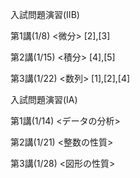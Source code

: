 入試問題演習(ⅡB)

第1講(1/8) <微分>
[2],[3]

第2講(1/15) <積分>
[4],[5]

第3講(1/22) <数列>
[1],[2],[4]

入試問題演習(ⅠA)

第1講(1/14) <データの分析>

第2講(1/21) <整数の性質>

第3講(1/28) <図形の性質>
